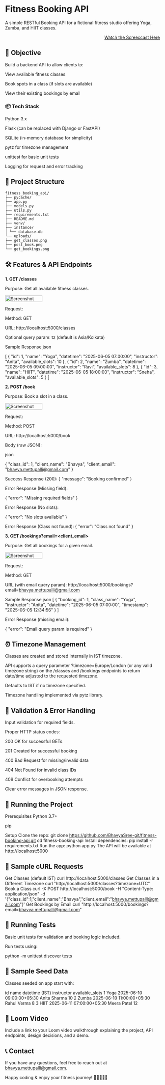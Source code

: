 # Fitness Booking API

A simple RESTful Booking API for a fictional fitness studio offering Yoga, Zumba, and HIIT classes.

<div align="right">

[Watch the Screeccast Here](https://github.com/BhavyaSree-git/fitness-booking-api/blob/8ff8608c7822dd58d18c784fdf04989c4ae7ef00/media/Vedio/Omnify_assignment_Demo.mp4)

</div>

## 🎯 Objective

Build a backend API to allow clients to:

View available fitness classes

Book spots in a class (if slots are available)

View their existing bookings by email

### 📦 Tech Stack

Python 3.x

Flask (can be replaced with Django or FastAPI)

SQLite (in-memory database for simplicity)

pytz for timezone management

unittest for basic unit tests

Logging for request and error tracking

## 📁 Project Structure

    fitness_booking_api/
    ├── pycache/
    ├── app.py
    ├── models.py
    ├── utils.py
    ├── requirements.txt
    ├── README.md
    ├── venv/
    ├── instance/
    │ └── database.db
    └── uploads/
    ├── get_classes.png
    ├── post_book.png
    └── get_bookings.png

## 🛠️ Features & API Endpoints

**1. GET /classes**

Purpose: Get all available fitness classes.

<div style="display:flex;">
    <img src="https://github.com/BhavyaSree-git/fitness-booking-api/blob/f44732945f1e58016e0f173f95a6d095d9569b63/media/uploads/classes_get_api.png" alt="Screenshot" width="49%">
</div> 
 
Request:

Method: GET

URL: http://localhost:5000/classes

Optional query param: tz (default is Asia/Kolkata)

Sample Response
json

[
{
"id": 1,
"name": "Yoga",
"datetime": "2025-06-05 07:00:00",
"instructor": "Anita",
"available_slots": 10
},
{
"id": 2,
"name": "Zumba",
"datetime": "2025-06-05 09:00:00",
"instructor": "Ravi",
"available_slots": 8
},
{
"id": 3,
"name": "HIIT",
"datetime": "2025-06-05 18:00:00",
"instructor": "Sneha",
"available_slots": 5
}
]

**2. POST /book**

Purpose: Book a slot in a class.

<div style="display:flex;">
    <img src="https://github.com/BhavyaSree-git/fitness-booking-api/blob/f44732945f1e58016e0f173f95a6d095d9569b63/media/uploads/book_post.png" alt="Screenshot" width="49%">
</div>

Request:

Method: POST

URL: http://localhost:5000/book

Body (raw JSON):

json

{
"class_id": 1,
"client_name": "Bhavya",
"client_email": "bhavya.mettupalli@gmail.com"
}

Success Response (200):
{
"message": "Booking confirmed"
}

Error Response (Missing field):

{
"error": "Missing required fields"
}

Error Response (No slots):

{
"error": "No slots available"
}

Error Response (Class not found):
{
"error": "Class not found"
}

**3. GET /bookings?email=<client_email>**

Purpose: Get all bookings for a given email.

<div style="display:flex;">
    <img src="https://github.com/BhavyaSree-git/fitness-booking-api/blob/f44732945f1e58016e0f173f95a6d095d9569b63/media/uploads/bookings_get_api.png" alt="Screenshot" width="49%">
</div>

Request:

Method: GET

URL (with email query param):
http://localhost:5000/bookings?email=bhavya.mettupalli@gmail.com

Sample Response
json
[
{
"booking_id": 1,
"class_name": "Yoga",
"instructor": "Anita",
"datetime": "2025-06-05 07:00:00",
"timestamp": "2025-06-05 12:34:56"
}
]

Error Response (missing email):

{
"error": "Email query param is required"
}

## ⏰ Timezone Management

Classes are created and stored internally in IST timezone.

API supports a query parameter ?timezone=Europe/London (or any valid timezone string) on the /classes and /bookings endpoints to return date/time adjusted to the requested timezone.

Defaults to IST if no timezone specified.

Timezone handling implemented via pytz library.

## 📝 Validation & Error Handling

Input validation for required fields.

Proper HTTP status codes:

200 OK for successful GETs

201 Created for successful booking

400 Bad Request for missing/invalid data

404 Not Found for invalid class IDs

409 Conflict for overbooking attempts

Clear error messages in JSON response.

## 🧪 Running the Project

Prerequisites
Python 3.7+

pip

Setup
Clone the repo:
git clone https://github.com/BhavyaSree-git/fitness-booking-api.git
cd fitness-booking-api
Install dependencies:
pip install -r requirements.txt
Run the app:
python app.py
The API will be available at http://localhost:5000

## 🔧 Sample cURL Requests

Get Classes (default IST)
curl http://localhost:5000/classes
Get Classes in a Different Timezone
curl "http://localhost:5000/classes?timezone=UTC"
Book a Class
curl -X POST http://localhost:5000/book
-H "Content-Type: application/json"
-d '{"class_id":1,"client_name":"Bhavya","client_email":"bhavya.mettupalli@gmail.com"}'
Get Bookings by Email
curl "http://localhost:5000/bookings?email=bhavya.mettupalli@gmail.com"

## 🧪 Running Tests

Basic unit tests for validation and booking logic included.

Run tests using:

python -m unittest discover tests

## 📁 Sample Seed Data

Classes seeded on app start with:

id name datetime (IST) instructor available_slots
1 Yoga 2025-06-10 09:00:00+05:30 Anita Sharma 10
2 Zumba 2025-06-10 11:00:00+05:30 Rahul Verma 8
3 HIIT 2025-06-11 07:00:00+05:30 Meera Patel 12

## 🎥 Loom Video

Include a link to your Loom video walkthrough explaining the project, API endpoints, design decisions, and a demo.

## 📞 Contact

If you have any questions, feel free to reach out at bhavya.mettupalli@gmail.com.

Happy coding & enjoy your fitness journey! 🧘‍♂️🏋️‍♀️💪
